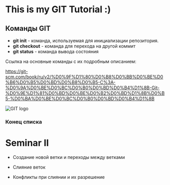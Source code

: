 # This is my GIT Tutorial :)

## Команды GIT

* **git init** - команда, используемая для инициализации репозитория.
* **git checkout** - команда для перехода на другой коммит
* **git status** - команда вывода состояния

Ссылка на основные команды с их подробным описанием:

https://git-scm.com/book/ru/v2/%D0%9F%D1%80%D0%B8%D0%BB%D0%BE%D0%B6%D0%B5%D0%BD%D0%B8%D0%B5-C%3A-%D0%9A%D0%BE%D0%BC%D0%B0%D0%BD%D0%B4%D1%8B-Git-%D0%9E%D1%81%D0%BD%D0%BE%D0%B2%D0%BD%D1%8B%D0%B5-%D0%BA%D0%BE%D0%BC%D0%B0%D0%BD%D0%B4%D1%8B

![GIT logo](https://upload.wikimedia.org/wikipedia/commons/6/66/Git-logo-black.svg)

### Конец списка

# Seminar II

* Создание новой ветки и переходы между ветками

* Слияние веток

* Конфликты при слиянии и их разрешение